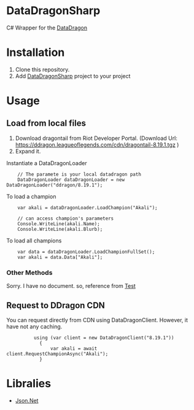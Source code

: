 # DataDragonSharp

C# Wrapper for the [DataDragon](https://developer.riotgames.com/static-data.html)

# Installation

1. Clone this repository.
2. Add [DataDragonSharp](https://github.com/Marimoiro/DataDragonSharp/tree/master/DataDragonSharp) project to your project

# Usage

## Load from local files

1. Download dragontail from Riot Developer Portal. (Download Url: https://ddragon.leagueoflegends.com/cdn/dragontail-8.19.1.tgz )
2. Expand it.

Instantiate a DataDragonLoader

```
    // The paramete is your local datadragon path 
    DataDragonLoader dataDragonLoader = new DataDragonLoader("ddragon/8.19.1");
```

To load a champion

```
    var akali = dataDragonLoader.LoadChampion("Akali");
    
    // can access champion's parameters
    Console.WriteLine(akali.Name);
    Console.WriteLine(akali.Blurb);
```

To load all champions

```
    var data = dataDragonLoader.LoadChampionFullSet();
    var akali = data.Data["Akali"];

```

### Other Methods

Sorry. I have no document. so, reference from [Test](https://github.com/Marimoiro/DataDragonSharp/tree/master/DataDragonSharpTest)

## Request to DDragon CDN

You can request directly from CDN using DataDragonClient.
However, it have not any caching.

```
          using (var client = new DataDragonClient("8.19.1"))
            {
                var akali = await client.RequestChampionAsync("Akali");
            }
```


# Libralies

* [Json.Net](https://www.newtonsoft.com/json)
